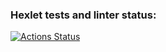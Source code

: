 ### Hexlet tests and linter status:
[![Actions Status](https://github.com/Katteri/fullstack-javascript-project-11/actions/workflows/hexlet-check.yml/badge.svg)](https://github.com/Katteri/fullstack-javascript-project-11/actions)